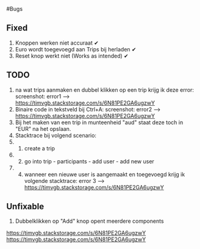 #Bugs

## Fixed

1. Knoppen werken niet accuraat ✔
2. Euro wordt toegevoegd aan Trips bij herladen ✔
3. Reset knop werkt niet (Works as intended) ✔

## TODO

1. na wat trips aanmaken en dubbel klikken op een trip krijg ik deze error: screenshot: error1 -->  https://timvgb.stackstorage.com/s/6N81PE2GA6ugzwY 
2. Binaire code in tekstveld bij Ctrl+A: screenshot: error2 --> https://timvgb.stackstorage.com/s/6N81PE2GA6ugzwY  
3. Bij het maken van een trip in munteenheid "aud" staat deze toch in "EUR" na het opslaan.
4. Stacktrace bij volgend scenario: 
4. 1. create a trip 
4. 2. go into trip - participants - add user - add new user
4. 4. wanneer een nieuwe user is aangemaakt en toegevoegd krijg ik volgende stacktrace: error 3 --> https://timvgb.stackstorage.com/s/6N81PE2GA6ugzwY  

## Unfixable

1. Dubbelklikken op "Add" knop opent meerdere components





https://timvgb.stackstorage.com/s/6N81PE2GA6ugzwY https://timvgb.stackstorage.com/s/6N81PE2GA6ugzwY 
